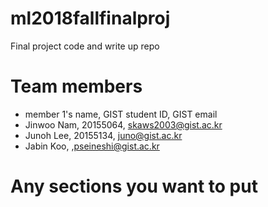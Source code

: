 # ml2018fallfinalproj

Final project code and write up repo

# Team members
* member 1's name, GIST student ID, GIST email
* Jinwoo Nam, 20155064, skaws2003@gist.ac.kr
* Junoh Lee, 20155134, juno@gist.ac.kr
* Jabin Koo, <HakBeon>,pseineshi@gist.ac.kr
# Any sections you want to put
